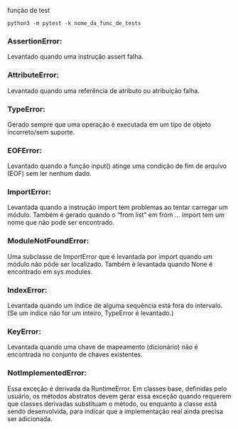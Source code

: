 função de test

`python3 -m pytest -k nome_da_func_de_tests`


### AssertionError:
Levantado quando uma instrução assert falha.

###  AttributeError:
Levantado quando uma referência de atributo ou atribuição falha.

### TypeError:
Gerado sempre que uma operação é executada em um tipo de objeto incorreto/sem suporte.

### EOFError:
Levantado quando a função input() atinge uma condição de fim de arquivo (EOF) sem ler nenhum dado.

### ImportError:
Levantada quando a instrução import tem problemas ao tentar carregar um módulo. Também é gerado quando o “from list” em from ... import tem um nome que não pode ser encontrado.

### ModuleNotFoundError:
Uma subclasse de ImportError que é levantada por import quando um módulo não pôde ser localizado. Também é levantada quando None é encontrado em sys.modules.

### IndexError:
Levantada quando um índice de alguma sequência está fora do intervalo. (Se um índice não for um inteiro, TypeError é levantado.)

### KeyError:
Levantada quando uma chave de mapeamento (dicionário) não é encontrada no conjunto de chaves existentes.

### NotImplementedError:
Essa exceção é derivada da RuntimeError. Em classes base, definidas pelo usuário, os métodos abstratos devem gerar essa exceção quando requerem que classes derivadas substituam o método, ou enquanto a classe está sendo desenvolvida, para indicar que a implementação real ainda precisa ser adicionada.